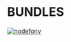 # BUNDLES
[![nodefony](https://raw.githubusercontent.com/nodefony/nodefony/master/src/nodefony/doc/Alpha/Bundles/bundle.png)](https://github.com/nodefony/nodefony)
